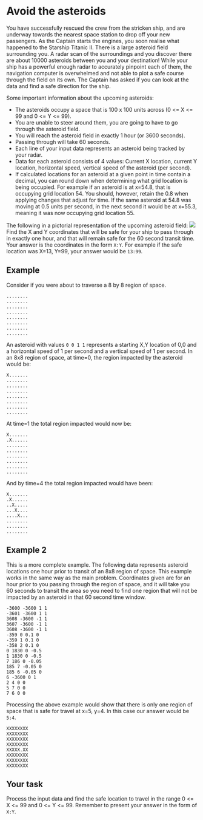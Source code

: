 # Avoid the asteroids
You have successfully rescued the crew from the stricken ship, and are underway towards the nearest space station to drop off your new passengers. As the Captain starts the engines, you soon realise what happened to the Starship Titanic II. There is a large asteroid field surrounding you. A radar scan of the surroundings and you discover there are about 10000 asteroids between you and your destination! While your ship has a powerful enough radar to accurately pinpoint each of them, the navigation computer is overwhelmed and not able to plot a safe course through the field on its own. The Captain has asked if you can look at the data and find a safe direction for the ship.

Some important information about the upcoming asteroids:

- The asteroids occupy a space that is 100 x 100 units across (0 <= X <= 99 and 0 <= Y <= 99).
- You are unable to steer around them, you are going to have to go through the asteroid field.
- You will reach the asteroid field in exactly 1 hour (or 3600 seconds).
- Passing through will take 60 seconds.
- Each line of your input data represents an asteroid being tracked by your radar.
- Data for each asteroid consists of 4 values: Current X location, current Y location, horizontal speed, vertical speed of the asteroid (per second).
- If calculated locations for an asteroid at a given point in time contain a decimal, you can round down when determining what grid location is being occupied. For example if an asteroid is at x=54.8, that is occupying grid location 54. You should, however, retain the 0.8 when applying changes that adjust for time. If the same asteroid at 54.8 was moving at 0.5 units per second, in the next second it would be at x=55.3, meaning it was now occupying grid location 55.

The following in a pictorial representation of the upcoming asteroid field:
![](https://codingquest.io/may2023/2023_day_6.png)
Find the X and Y coordinates that will be safe for your ship to pass through in exactly one hour, and that will remain safe for the 60 second transit time. Your answer is the coordinates in the form `X:Y`. For example if the safe location was X=13, Y=99, your answer would be `13:99`.
## Example
Consider if you were about to traverse a 8 by 8 region of space.
```
........
........
........
........
........
........
........
........
```
An asteroid with values `0 0 1 1` represents a starting X,Y location of 0,0 and a horizontal speed of 1 per second and a vertical speed of 1 per second. In an 8x8 region of space, at time=0, the region impacted by the asteroid would be:
```
X.......
........
........
........
........
........
........
........
```
At time=1 the total region impacted would now be:
```
X.......
.X......
........
........
........
........
........
........
```
And by time=4 the total region impacted would have been:
```
X.......
.X......
..X.....
...X....
....X...
........
........
........
```
## Example 2
This is a more complete example. The following data represents asteroid locations one hour prior to transit of an 8x8 region of space. This example works in the same way as the main problem. Coordinates given are for an hour prior to you passing through the region of space, and it will take you 60 seconds to transit the area so you need to find one region that will not be impacted by an asteroid in that 60 second time window.
```
-3600 -3600 1 1
-3601 -3600 1 1
3608 -3600 -1 1
3607 -3600 -1 1
3608 -3600 -1 1
-359 0 0.1 0
-359 1 0.1 0
-358 2 0.1 0
0 1830 0 -0.5
1 1830 0 -0.5
7 186 0 -0.05
185 7 -0.05 0
185 6 -0.05 0
6 -3600 0 1
2 4 0 0
5 7 0 0
7 6 0 0
```
Processing the above example would show that there is only one region of space that is safe for travel at x=5, y=4. In this case our answer would be `5:4`.
```
XXXXXXXX
XXXXXXXX
XXXXXXXX
XXXXXXXX
XXXXX.XX
XXXXXXXX
XXXXXXXX
XXXXXXXX
```
## Your task
Process the input data and find the safe location to travel in the range 0 <= X <= 99 and 0 <= Y <= 99. Remember to present your answer in the form of `X:Y`.
